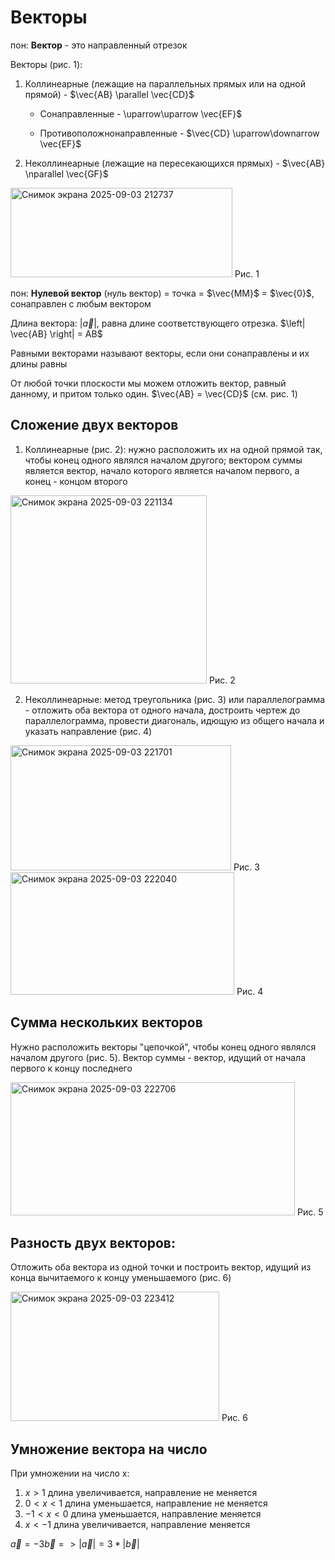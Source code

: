 #  Векторы

пон: **Вектор** - это направленный отрезок

Векторы (рис. 1):

1. Коллинеарные (лежащие на параллельных прямых или на одной прямой) - $\vec{AB} \parallel \vec{CD}$

    - Сонаправленные -  \uparrow\uparrow \vec{EF}$

    - Противоположнонаправленные - $\vec{CD} \uparrow\downarrow \vec{EF}$

2. Неколлинеарные (лежащие на пересекающихся прямых) - $\vec{AB} \nparallel \vec{GF}$

<img width="355" height="143" alt="Снимок экрана 2025-09-03 212737" src="https://github.com/user-attachments/assets/e8d91d8d-3b31-4a45-9e71-66cbc7952b66" />
Рис. 1

пон: **Нулевой вектор** (нуль вектор) = точка = $\vec{MM}$ = $\vec{0}$, сонаправлен с любым вектором

Длина вектора: $\left| \vec{a} \right|$, равна длине соответствующего отрезка. $\left| \vec{AB} \right| = AB$

Равными векторами называют векторы, если они сонаправлены и их длины равны

От любой точки плоскости мы можем отложить вектор, равный данному, и притом только один. $\vec{AB} = \vec{CD}$ (см. рис. 1)

## Сложение двух векторов

1) Коллинеарные (рис. 2): нужно расположить их на одной прямой так, чтобы конец одного являлся началом другого; вектором суммы является вектор, начало которого является началом первого, а конец - концом второго
 
<img width="314" height="301" alt="Снимок экрана 2025-09-03 221134" src="https://github.com/user-attachments/assets/b2ae4664-aef8-4651-a566-a87cbe85bb8c" />
Рис. 2

2) Неколлинеарные: метод треугольника (рис. 3) или параллелограмма - отложить оба вектора от одного начала, достроить чертеж до параллелограмма, провести диагональ, идющую из общего начала и указать направление (рис. 4)

<img width="353" height="200" alt="Снимок экрана 2025-09-03 221701" src="https://github.com/user-attachments/assets/641de04e-75e8-42e0-9966-4d1faf46b330" />
Рис. 3

<img width="358" height="196" alt="Снимок экрана 2025-09-03 222040" src="https://github.com/user-attachments/assets/4b4ccf50-a898-43ad-a4e5-4b64619ab122" />
Рис. 4

## Сумма нескольких векторов

Нужно расположить векторы "цепочкой", чтобы конец одного являлся началом другого (рис. 5). Вектор суммы - вектор, идущий от начала первого к концу последнего

<img width="455" height="213" alt="Снимок экрана 2025-09-03 222706" src="https://github.com/user-attachments/assets/cd57ff17-7125-48a7-9e19-374df2f8d7ec" />
Рис. 5

## Разность двух векторов:
Отложить оба вектора из одной точки и построить вектор, идущий из конца вычитаемого к концу уменьшаемого (рис. 6)

<img width="334" height="207" alt="Снимок экрана 2025-09-03 223412" src="https://github.com/user-attachments/assets/85ee294e-8d82-4abb-9d58-6471b14ddabf" />
Рис. 6

## Умножение вектора на число

При умножении на число x:
1) $x > 1$ длина увеличивается, направление не меняется
2) $0 < x < 1$ длина уменьшается, направление не меняется
3) $-1 < x < 0$ длина уменьшается, направление меняется
4) $x < -1$ длина увеличивается, направление меняется

$\vec{a} = -3 \vec{b} => \left| \vec{a} \right| = 3 * \left| \vec{b} \right|$
